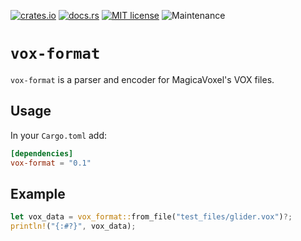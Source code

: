 [![crates.io](https://img.shields.io/crates/v/vox-format.svg)](https://crates.io/crates/vox-format)
[![docs.rs](https://docs.rs/vox-format/badge.svg)](https://docs.rs/vox-format)
[![MIT license](https://img.shields.io/badge/license-MIT-brightgreen)](https://opensource.org/licenses/MIT)
![Maintenance](https://img.shields.io/badge/maintenance-experimental-blue.svg)

# `vox-format`

`vox-format` is a parser and encoder for MagicaVoxel's VOX files.

## Usage

In your `Cargo.toml` add:

```toml
[dependencies]
vox-format = "0.1"
```

## Example

```rust
let vox_data = vox_format::from_file("test_files/glider.vox")?;
println!("{:#?}", vox_data);
```
